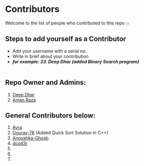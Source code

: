 # Contributors
Welcome to the list of people who contributed to this repo 💥

## Steps to add yourself as a Contributor
- Add your username with a serial no.
- Write in brief about your contribution
- ___for example: 23. Deep Dhar (added Binary Search program)___ <br></br>

## Repo Owner and Admins:
1. [Deep Dhar](https://github.com/deepdhar)
2. [Aman Raza](https://github.com/aman-raza)

## General Contributors below:
1. [Ayra](https://github.com/BonkReaction)
2. [Gourav-78](https://github.com/Gourav-78) (Added Quick Sort Solution in C++)
3. [Anoushka-Ghosh](https://github.com/Anoushka-Ghosh)
4. [dcod3r](https://github.com/dcod3r)
5.
6.
7.
